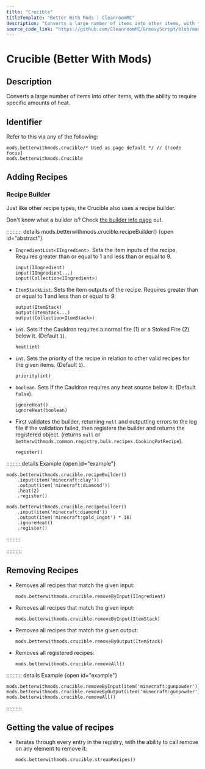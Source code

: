 ```yaml
---
title: "Crucible"
titleTemplate: "Better With Mods | CleanroomMC"
description: "Converts a large number of items into other items, with the ability to require specific amounts of heat."
source_code_link: "https://github.com/CleanroomMC/GroovyScript/blob/master/src/main/java/com/cleanroommc/groovyscript/compat/mods/betterwithmods/Crucible.java"
---
```


# Crucible (Better With Mods)

## Description

Converts a large number of items into other items, with the ability to require specific amounts of heat.

## Identifier

Refer to this via any of the following:

```groovy:no-line-numbers {1}
mods.betterwithmods.crucible/* Used as page default */ // [!code focus]
mods.betterwithmods.Crucible
```


## Adding Recipes

### Recipe Builder

Just like other recipe types, the Crucible also uses a recipe builder.

Don't know what a builder is? Check [the builder info page](../../groovy/builder.md) out.

:::::::::: details mods.betterwithmods.crucible.recipeBuilder() {open id="abstract"}
- `IngredientList<IIngredient>`. Sets the item inputs of the recipe. Requires greater than or equal to 1 and less than or equal to 9.

    ```groovy:no-line-numbers
    input(IIngredient)
    input(IIngredient...)
    input(Collection<IIngredient>)
    ```

- `ItemStackList`. Sets the item outputs of the recipe. Requires greater than or equal to 1 and less than or equal to 9.

    ```groovy:no-line-numbers
    output(ItemStack)
    output(ItemStack...)
    output(Collection<ItemStack>)
    ```

- `int`. Sets if the Cauldron requires a normal fire (1) or a Stoked Fire (2) below it. (Default `1`).

    ```groovy:no-line-numbers
    heat(int)
    ```

- `int`. Sets the priority of the recipe in relation to other valid recipes for the given items. (Default `1`).

    ```groovy:no-line-numbers
    priority(int)
    ```

- `boolean`. Sets if the Cauldron requires any heat source below it. (Default `false`).

    ```groovy:no-line-numbers
    ignoreHeat()
    ignoreHeat(boolean)
    ```

- First validates the builder, returning `null` and outputting errors to the log file if the validation failed, then registers the builder and returns the registered object. (returns `null` or `betterwithmods.common.registry.bulk.recipes.CookingPotRecipe`).

    ```groovy:no-line-numbers
    register()
    ```

::::::::: details Example {open id="example"}
```groovy:no-line-numbers
mods.betterwithmods.crucible.recipeBuilder()
    .input(item('minecraft:clay'))
    .output(item('minecraft:diamond'))
    .heat(2)
    .register()

mods.betterwithmods.crucible.recipeBuilder()
    .input(item('minecraft:diamond'))
    .output(item('minecraft:gold_ingot') * 16)
    .ignoreHeat()
    .register()
```

:::::::::

::::::::::

## Removing Recipes

- Removes all recipes that match the given input:

    ```groovy:no-line-numbers
    mods.betterwithmods.crucible.removeByInput(IIngredient)
    ```

- Removes all recipes that match the given input:

    ```groovy:no-line-numbers
    mods.betterwithmods.crucible.removeByInput(ItemStack)
    ```

- Removes all recipes that match the given output:

    ```groovy:no-line-numbers
    mods.betterwithmods.crucible.removeByOutput(ItemStack)
    ```

- Removes all registered recipes:

    ```groovy:no-line-numbers
    mods.betterwithmods.crucible.removeAll()
    ```

:::::::::: details Example {open id="example"}
```groovy:no-line-numbers
mods.betterwithmods.crucible.removeByInput(item('minecraft:gunpowder'))
mods.betterwithmods.crucible.removeByOutput(item('minecraft:gunpowder'))
mods.betterwithmods.crucible.removeAll()
```

::::::::::

## Getting the value of recipes

- Iterates through every entry in the registry, with the ability to call remove on any element to remove it:

    ```groovy:no-line-numbers
    mods.betterwithmods.crucible.streamRecipes()
    ```

